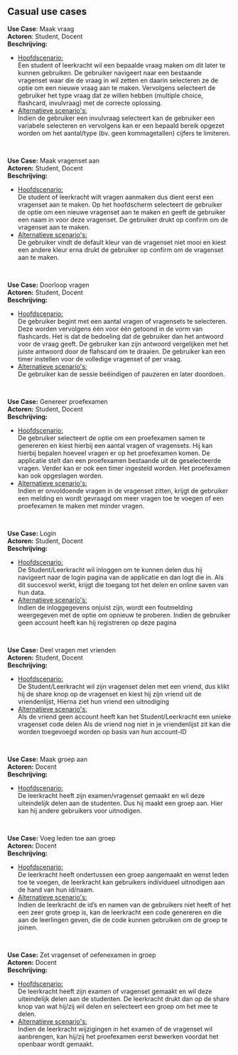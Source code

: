 ## Casual use cases
**Use Case**: Maak vraag <br>
**Actoren**: Student, Docent<br>
**Beschrijving:**
* <u>Hoofdscenario:</u><br>
Een student of leerkracht wil een bepaalde vraag maken om dit later te kunnen gebruiken. De gebruiker navigeert naar een bestaande vragenset waar die de vraag in wil zetten en daarin selecteren ze de optie om een nieuwe vraag aan te maken. Vervolgens selecteert de gebruiker het type vraag dat ze willen hebben (multiple choice, flashcard, invulvraag) met de correcte oplossing. <br>
* <u>Alternatieve scenario's:</u><br>
Indien de gebruiker een invulvraag selecteert kan de gebruiker een variabele selecteren en vervolgens kan er een bepaald bereik opgezet worden om het aantal/type (bv. geen kommagetallen) cijfers te limiteren.

<br>

**Use Case:** Maak vragenset aan<br>
**Actoren:** Student, Docent<br>
**Beschrijving:**
* <u>Hoofdscenario:</u><br>
De student of leerkracht wilt vragen aanmaken dus dient eerst een vragenset aan te maken. Op het hoofdscherm selecteert de gebruiker de optie om een nieuwe vragenset aan te maken en geeft de gebruiker een naam in voor deze vragenset. De gebruiker drukt op confirm om de vragenset aan te maken.
* <u>Alternatieve scenario's:</u><br>
De gebruiker vindt de default kleur van de vragenset niet mooi en kiest een andere kleur erna drukt de gebruiker op confirm om de vragenset aan te maken.

<br>

**Use Case:** Doorloop vragen<br>
**Actoren:** Student, Docent<br>
**Beschrijving:**
* <u>Hoofdscenario:</u><br>
De gebruiker begint met een aantal vragen of vragensets te selecteren. Deze worden vervolgens één voor één getoond in de vorm van flashcards. Het is dat de bedoeling dat de gebruiker dan het antwoord voor de vraag geeft. De gebruiker kan zijn antwoord vergelijken met het juiste antwoord door de flahscard om te draaien.
De gebruiker kan een timer instellen voor de volledige vragenset of per vraag.
* <u>Alternatieve scenario's:</u><br>
De gebruiker kan de sessie beëindigen of pauzeren en later doordoen.

<br>

**Use Case:** Genereer proefexamen<br>
**Actoren:** Student, Docent<br>
**Beschrijving:**
* <u>Hoofdscenario:</u><br>
De gebruiker selecteert de optie om een proefexamen samen te genereren en kiest hierbij een aantal vragen of vragensets. Hij kan hierbij bepalen hoeveel vragen er op het proefexamen komen. De applicatie stelt dan een proefexamen bestaande uit de geselecteerde vragen. Verder kan er ook een timer ingesteld worden. Het proefexamen kan ook opgeslagen worden.
* <u>Alternatieve scenario's:</u><br>
Indien er onvoldoende vragen in de vragenset zitten, krijgt de gebruiker een melding en wordt gevraagd om meer vragen toe te voegen of een proefexamen te maken met minder vragen.

<br>

**Use Case:** Login<br>
**Actoren:** Student, Docent<br>
**Beschrijving:**
* <u>Hoofdscenario:</u><br>
De Student/Leerkracht wil inloggen om te kunnen delen dus hij navigeert naar de login pagina van de applicatie en dan logt die in. Als dit succesvol werkt, krijgt die toegang tot het delen en online saven van hun data.
* <u>Alternatieve scenario's:</u><br>
Indien de inloggegevens onjuist zijn, wordt een foutmelding weergegeven met de optie om opnieuw te proberen.
Indien de gebruiker geen account heeft kan hij registreren op deze pagina

<br>

**Use Case:** Deel vragen met vrienden<br>
**Actoren:** Student, Docent<br>
**Beschrijving:**
* <u>Hoofdscenario:</u><br>
De Student/Leerkracht wil zijn vragenset delen met een vriend, dus klikt hij de share knop op de vragenset en kiest hij zijn vriend uit de vriendenlijst, Hierna ziet hun vriend een uitnodiging
* <u>Alternatieve scenario's:</u><br>
Als de vriend geen account heeft kan het Student/Leerkracht een unieke vragenset code delen
Als de vriend nog niet in je vriendenlijst zit kan die worden toegevoegd worden op basis van hun account-ID

<br>

**Use Case:** Maak groep aan<br>
**Actoren:** Docent <br>
**Beschrijving:**
* <u>Hoofdscenario:</u><br>
De leerkracht heeft zijn examen/vragenset gemaakt en wil deze uiteindelijk delen aan de studenten. Dus hij maakt een groep aan. Hier kan hij andere gebruikers voor uitnodigen.

<br>

**Use Case:** Voeg leden toe aan groep<br>
**Actoren:** Docent <br>
**Beschrijving:**
* <u>Hoofdscenario:</u><br>
De leerkracht heeft ondertussen een groep aangemaakt en wenst leden toe te voegen, de leerkracht kan gebruikers individueel uitnodigen aan de hand van hun id/naam.
* <u>Alternatieve scenario's:</u><br>
Indien de leerkracht de id’s en namen van de gebruikers niet heeft of het een zeer grote groep is, kan de leerkracht een code genereren en die aan de leerlingen geven, die de code kunnen gebruiken om de groep te joinen.

<br>

**Use Case:** Zet vragenset of oefenexamen in groep<br>
**Actoren:** Docent <br>
**Beschrijving:**
* <u>Hoofdscenario:</u><br>
De leerkracht heeft zijn examen of vragenset gemaakt en wil deze uiteindelijk delen aan de studenten. De leerkracht drukt dan op de share knop van wat hij/zij wil delen en selecteert een groep om het mee te delen.
* <u>Alternatieve scenario's:</u><br>
Indien de leerkracht wijzigingen in het examen of de vragenset wil aanbrengen, kan hij/zij het proefexamen eerst bewerken voordat het openbaar wordt gemaakt.
